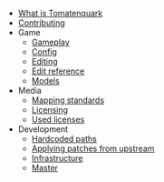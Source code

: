 * [What is Tomatenquark](README.md)
* [Contributing](CONTRIBUTING.md)
* Game
  * [Gameplay](game/GAMEPLAY.md)
  * [Config](game/CONFIG.md)
  * [Editing](game/EDITING.md)
  * [Edit reference](game/EDITREF.md)
  * [Models](game/MODELS.md)
* Media
  * [Mapping standards](media/MAPPING_STANDARDS.md)
  * [Licensing](media/LICENSING.md)
  * [Used licenses](media/USED_LICENSES.md)
* Development
  * [Hardcoded paths](development/HARDCODED_PATHS.md)
  * [Applying patches from upstream](development/UPSTREAM_PATCHES.md)
  * [Infrastructure](development/INFRASTRUCTURE.md)
  * [Master](development/MASTER.md)
